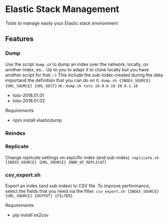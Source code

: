 # Elastic Stack Management
Tools to manage easily your Elastic stack environment

## Features

### Dump
Use the script `dump.sh` to dump an index over the network, locally, on another index, es...
Up to you to adapt it to clone locally but you have another script for that ;-)
This include the sub-index created during the data importand the definition that you can do on it.
`dump.sh {INDEX_SOURCE} {URL_SOURCE} {URL_DEST}`
ie.:
`dump.sh toto 10.0.0.10 10.0.1.10`
* toto-2018.01.01
* toto-2018.01.02

*Requirements*
* npm install elasticdump

### Reindex

### Replicate
Change *replicate* settings on sepcific index (and sub-index).
`replicate.sh {INDEX_SOURCE} {URL_SOURCE} {NBR_OF_REPLICAT}`

### csv_export.sh
Export an index (and sub-index) to CSV file.
To improve performance, select the fields that you need via the filter.
`csv_export.sh {INDEX_SOURCE} {URL_SOURCE} {OUTPUT} {FILTER}`

*Requirements*
* pip install es2csv